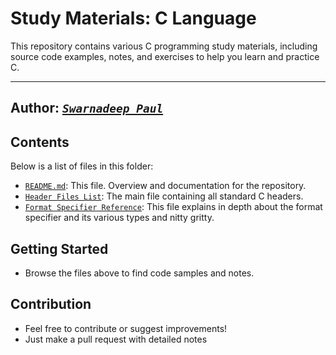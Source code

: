 # **Study Materials: C Language**

This repository contains various C programming study materials, including source code examples, notes, and exercises to help you learn and practice C.

---

## **Author: [*`Swarnadeep Paul`*](https://github.com/coderswarna)**

## **Contents**

Below is a list of files in this folder:

- [`README.md`](./README.md): This file. Overview and documentation for the repository.
- [`Header Files List`](./c23_headers.md): The main file containing all standard C headers.
- [`Format Specifier Reference`](./c-format-specifiers.md): This file explains in depth about the format specifier and its various types and nitty gritty.

## Getting Started

- Browse the files above to find code samples and notes.

## Contribution

- Feel free to contribute or suggest improvements!
- Just make a pull request with detailed notes
